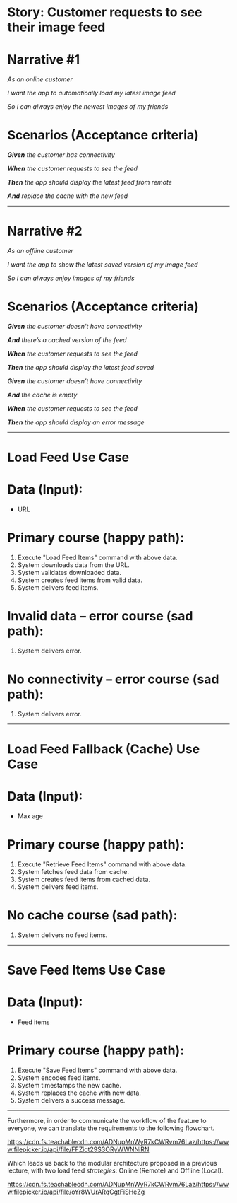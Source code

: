 # **Story: Customer requests to see their image feed**

# **Narrative #1**

*As an online customer*

*I want the app to automatically load my latest image feed*

*So I can always enjoy the newest images of my friends*

# **Scenarios (Acceptance criteria)**

***Given** the customer has connectivity*

***When** the customer requests to see the feed*

***Then** the app should display the latest feed from remote*

***And** replace the cache with the new feed*

---

# **Narrative #2**

*As an offline customer*

*I want the app to show the latest saved version of my image feed*

*So I can always enjoy images of my friends*

# **Scenarios (Acceptance criteria)**

***Given** the customer doesn't have connectivity*

***And** there’s a cached version of the feed*

***When** the customer requests to see the feed*

***Then** the app should display the latest feed saved*

***Given** the customer doesn't have connectivity*

***And** the cache is empty*

***When** the customer requests to see the feed*

***Then** the app should display an error message*

---


# **Load Feed Use Case**

# **Data (Input):**

- URL

# **Primary course (happy path):**

1. Execute "Load Feed Items" command with above data.
2. System downloads data from the URL.
3. System validates downloaded data.
4. System creates feed items from valid data.
5. System delivers feed items.

# **Invalid data – error course (sad path):**

1. System delivers error.

# **No connectivity – error course (sad path):**

1. System delivers error.

---

# **Load Feed Fallback (Cache) Use Case**

# **Data (Input):**

- Max age

# **Primary course (happy path):**

1. Execute "Retrieve Feed Items" command with above data.
2. System fetches feed data from cache.
3. System creates feed items from cached data.
4. System delivers feed items.

# **No cache course (sad path):**

1. System delivers no feed items.

---

# **Save Feed Items Use Case**

# **Data (Input):**

- Feed items

# **Primary course (happy path):**

1. Execute "Save Feed Items" command with above data.
2. System encodes feed items.
3. System timestamps the new cache.
4. System replaces the cache with new data.
5. System delivers a success message.

---

Furthermore, in order to communicate the workflow of the feature to everyone, we can translate the requirements to the following flowchart.

https://cdn.fs.teachablecdn.com/ADNupMnWyR7kCWRvm76Laz/https://www.filepicker.io/api/file/FFZiot29S3ORyWWNNiRN

Which leads us back to the modular architecture proposed in a previous lecture, with two load feed *strategies*: Online (Remote) and Offline (Local).

https://cdn.fs.teachablecdn.com/ADNupMnWyR7kCWRvm76Laz/https://www.filepicker.io/api/file/oYr8WUrARqCgtFiSHeZg
